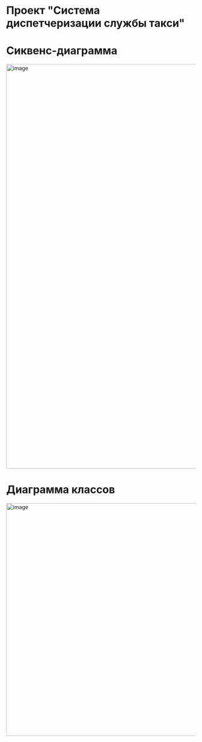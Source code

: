 # Проект "Система диспетчеризации службы такси"

# Сиквенс-диаграмма
<img width="1046" height="1075" alt="image" src="https://github.com/user-attachments/assets/fb9bdc69-83e8-4a3b-98d7-59852efa6b13" />

# Диаграмма классов
<img width="716" height="619" alt="image" src="https://github.com/user-attachments/assets/1ee93632-ec42-49e0-995e-d8e0d167cee1" />



